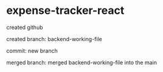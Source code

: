 # expense-tracker-react

created github

created branch: backend-working-file

commit: new branch

merged branch: merged backend-working-file into the main
